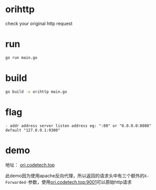# orihttp
check your original http request

# run
```bash
go run main.go
```

# build
```bash
go build -o orihttp main.go
```

# flag
```
- addr address server listen address eg: ":80" or "0.0.0.0:8080" default "127.0.0.1:9300"
```

# demo
地址： [ori.codetech.top](https://ori.codetech.top)

此demo因为使用apache反向代理，所以返回的请求头中有三个额外的`X-Forwarded-`参数，使用[ori.codetech.top:9001](http://ori.codetech.top:9001/)可以原始http请求
